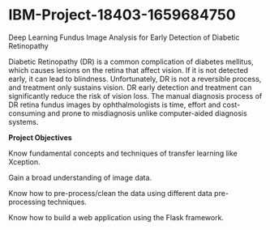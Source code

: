 # IBM-Project-18403-1659684750
Deep Learning Fundus Image Analysis for Early Detection of Diabetic Retinopathy

Diabetic Retinopathy (DR) is a common complication of diabetes mellitus, which causes lesions on the retina that affect vision. If it is not detected early, it can lead to blindness. Unfortunately, DR is not a reversible process, and treatment only sustains vision. DR early detection and treatment can significantly reduce the risk of vision loss. The manual diagnosis process of DR retina fundus images by ophthalmologists is time, effort and cost-consuming and prone to misdiagnosis unlike computer-aided diagnosis systems. 

**Project Objectives**


 Know fundamental concepts and techniques of transfer learning like Xception.

 Gain a broad understanding of image data.

 Know how to pre-process/clean the data using different data pre-processing techniques.

 Know how to build a web application using the Flask framework.
